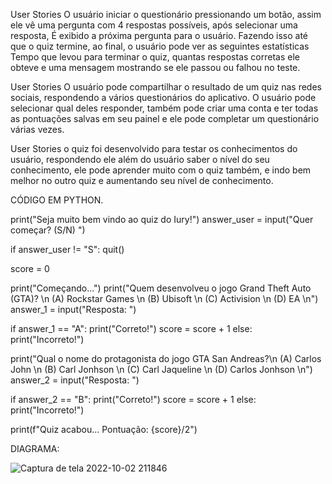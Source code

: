 User Stories
O usuário iniciar o questionário pressionando um botão, assim ele vê uma pergunta com 4 respostas possíveis, após selecionar uma resposta, 
É exibido a próxima pergunta para o usuário. Fazendo isso até que o quiz termine, ao final, o usuário pode ver as seguintes estatísticas
Tempo que levou para terminar o quiz, quantas respostas corretas ele obteve e uma mensagem mostrando se ele passou ou falhou no teste.

User Stories
O usuário pode compartilhar o resultado de um quiz nas redes sociais, respondendo a vários questionários do aplicativo. O usuário pode 
selecionar qual deles responder, também pode criar uma conta e ter todas as pontuações salvas em seu painel e ele pode completar um
questionário várias vezes.

User Stories
o quiz foi desenvolvido para testar os conhecimentos do usuário, respondendo ele além do usuário saber o nível do seu conhecimento, 
 ele pode aprender muito com o quiz também, e indo bem melhor no outro quiz e aumentando seu nível de conhecimento.  
 
 
 
 

CÓDIGO EM PYTHON.

print("Seja muito bem vindo ao quiz do Iury!")
answer_user = input("Quer começar? (S/N) ")

if answer_user != "S":
    quit()

score = 0

print("Começando...")
print("Quem desenvolveu o jogo Grand Theft Auto (GTA)? \n (A) Rockstar Games \n (B) Ubisoft \n (C) Activision \n (D) EA \n")
answer_1 = input("Resposta: ")

if answer_1 == "A":
    print("Correto!")
    score = score + 1
else:
    print("Incorreto!")

print("Qual o nome do protagonista do jogo GTA San Andreas?\n (A) Carlos John \n (B) Carl Jonhson \n (C) Carl Jaqueline \n (D) Carlos Jonhson \n")
answer_2 = input("Resposta: ")

if answer_2 == "B":
    print("Correto!")
    score = score + 1
else:
    print("Incorreto!")

print(f"Quiz acabou... Pontuação: {score}/2")



DIAGRAMA:

![Captura de tela 2022-10-02 211846](https://user-images.githubusercontent.com/114430918/193482971-e2602eee-35c8-4309-96ae-087b6727abef.jpg)





